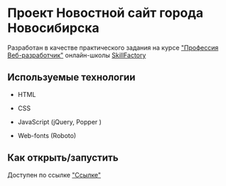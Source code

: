 # Проект Новостной сайт города Новосибирска

Разработан в качестве практического задания на курсе ["Профессия Веб-разработчик"](https://skillfactory.ru/webdev) онлайн-школы [SkillFactory](https://skillfactory.ru/)

## Используемые технологии

* HTML

* CSS

* JavaScript (jQuery, Popper )

* Web-fonts (Roboto)

## Как открыть/запустить

Доступен по ссылке ["Ссылке"](hw/public/task511/index.html)